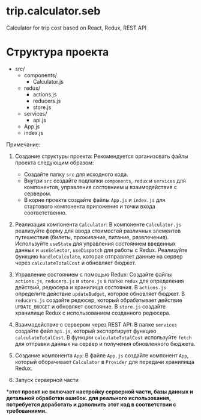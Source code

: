 # trip.calculator.seb
Calculator for trip cost based on React, Redux, REST API

# Структура проекта
- src/
  - components/
    - Calculator.js
  - redux/
    - actions.js
    - reducers.js
    - store.js
  - services/
    - api.js
  - App.js
  - index.js

Примечание:

1. Создание структуры проекта:
   Рекомендуется организовать файлы проекта следующим образом:

   - Создайте папку `src` для исходного кода.
   - Внутри `src` создайте подпапки `components`, `redux` и `services` для компонентов, управления состоянием и взаимодействия с сервером.
   - В корне проекта создайте файлы `App.js` и `index.js` для стартового компонента приложения и точки входа соответственно.

2. Реализация компонента `Calculator`:
   В компоненте `Calculator.js` реализуйте форму для ввода стоимостей различных элементов путешествия (билеты, проживание, питание, развлечения).
   Используйте `useState` для управления состоянием введенных данных и `useSelector`, `useDispatch` для работы с Redux.
   Реализуйте функцию `handleCalculate`, которая отправляет данные на сервер через `calculateTotalCost` и обновляет бюджет.

3. Управление состоянием с помощью Redux:
   Создайте файлы `actions.js`, `reducers.js` и `store.js` в папке `redux` для определения действий, редюсера и хранилища состояния.
   В `actions.js` определите действие `updateBudget`, которое обновляет бюджет.
   В `reducers.js` создайте редюсер, который обрабатывает действие `UPDATE_BUDGET` и обновляет состояние.
   В `store.js` создайте хранилище Redux с использованием созданного редюсера.

4. Взаимодействие с сервером через REST API:
   В папке `services` создайте файл `api.js`, который экспортирует функцию `calculateTotalCost`.
   В функции `calculateTotalCost` используйте `fetch` для отправки данных на сервер и получения обновленного бюджета.

5. Создание компонента `App`:
   В файле `App.js` создайте компонент `App`, который оборачивает `Calculator` в `Provider` для передачи хранилища Redux.

6. Запуск серверной части

***этот проект не включает настройку серверной части, базы данных и детальной обработки ошибок. для реального использования, потребуется доработать и дополнить этот код в соответствии с требованиями.**
